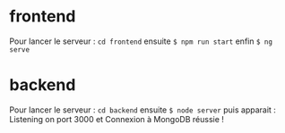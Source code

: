 # frontend
Pour lancer le serveur : `cd frontend` ensuite `$ npm run start` enfin `$ ng serve`

# backend
Pour lancer le serveur : `cd backend` ensuite `$ node server` puis apparait : Listening on port 3000 et Connexion à MongoDB réussie !

